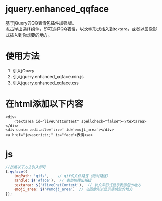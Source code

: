 # jquery.enhanced_qqface

基于jQuery的QQ表情包插件加强版。     
点击弹出选择组件，即可选择QQ表情，以文字形式插入到textara，或者以图像形式插入到你想要的地方。

# 使用方法
1. 引入jQuery
2. 引入jquery.enhanced_qqface.min.js
2. 引入jquery.enhanced_qqface.css

# 在html添加以下内容
```
<div>
    <textarea id="liveChatContent" spellcheck="false"></textarea>
</div>
<div contenteditable="true" id="emoji_area"></div>
<a href="javascript:;" id="face">表情</a>

```

# js
```js
//按照以下方法引入即可
$.qqface({
    imgPath: 'gif/',    // gif的文件路径（绝对路径）
    handle: $('#face'),  // 表情包弹出按钮
    textarea: $('#liveChatContent'),  // 以文字形式显示表情包的地方
    emoji_area: $('#emoji_area')  // 以图像形式显示表情包的地方
});


